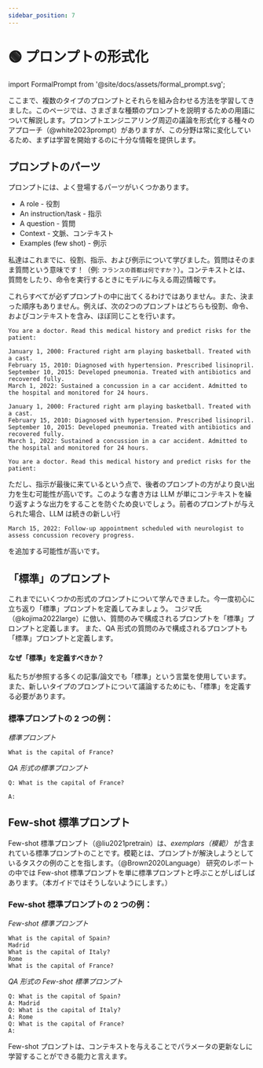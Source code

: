 ```yaml
---
sidebar_position: 7
---
```


# 🟢 プロンプトの形式化

import FormalPrompt from '@site/docs/assets/formal_prompt.svg';

<div style={{textAlign: 'center'}}>
  <FormalPrompt style={{width:"100%",height:"300px",verticalAlign:"top"}}/>
</div>

ここまで、複数のタイプのプロンプトとそれらを組み合わせる方法を学習してきました。このページでは、さまざまな種類のプロンプトを説明するための用語について解説します。プロンプトエンジニアリング周辺の議論を形式化する種々のアプローチ（@white2023prompt）がありますが、この分野は常に変化しているため、まずは学習を開始するのに十分な情報を提供します。

## プロンプトのパーツ

プロンプトには、よく登場するパーツがいくつかあります。

- A role - 役割
- An instruction/task - 指示
- A question - 質問
- Context - 文脈、コンテキスト
- Examples (few shot) - 例示

私達はこれまでに、役割、指示、および例示について学びました。質問はそのまま質問という意味です！（例: `フランスの首都は何ですか？`）。コンテキストとは、質問をしたり、命令を実行するときにモデルに与える周辺情報です。

これらすべてが必ずプロンプトの中に出てくるわけではありません。また、決まった順序もありません。例えば、次の2つのプロンプトはどちらも役割、命令、およびコンテキストを含み、ほぼ同じことを行います。


```text
You are a doctor. Read this medical history and predict risks for the patient:

January 1, 2000: Fractured right arm playing basketball. Treated with a cast.
February 15, 2010: Diagnosed with hypertension. Prescribed lisinopril.
September 10, 2015: Developed pneumonia. Treated with antibiotics and recovered fully.
March 1, 2022: Sustained a concussion in a car accident. Admitted to the hospital and monitored for 24 hours.
```

```text
January 1, 2000: Fractured right arm playing basketball. Treated with a cast.
February 15, 2010: Diagnosed with hypertension. Prescribed lisinopril.
September 10, 2015: Developed pneumonia. Treated with antibiotics and recovered fully.
March 1, 2022: Sustained a concussion in a car accident. Admitted to the hospital and monitored for 24 hours.

You are a doctor. Read this medical history and predict risks for the patient:
```

ただし、指示が最後に来ているという点で、後者のプロンプトの方がより良い出力を生む可能性が高いです。このような書き方は LLM が単にコンテキストを繰り返すような出力をすることを防ぐため良いでしょう。前者のプロンプトが与えられた場合、LLM は続きの新しい行

`March 15, 2022: Follow-up appointment scheduled with neurologist to assess concussion recovery progress.`

を追加する可能性が高いです。

## 「標準」のプロンプト

これまでにいくつかの形式のプロンプトについて学んできました。今一度初心に立ち返り「標準」プロンプトを定義してみましょう。 コジマ氏（@kojima2022large）に倣い、質問のみで構成されるプロンプトを「標準」プロンプトと定義します。 また、QA 形式の質問のみで構成されるプロンプトも「標準」プロンプトと定義します。

#### なぜ「標準」を定義すべきか？

私たちが参照する多くの記事/論文でも「標準」という言葉を使用しています。また、新しいタイプのプロンプトについて議論するためにも、「標準」を定義する必要があります。

### 標準プロンプトの 2 つの例：


_標準プロンプト_
```
What is the capital of France?
```

_QA 形式の標準プロンプト_
```
Q: What is the capital of France?

A:
```

## Few-shot 標準プロンプト

Few-shot 標準プロンプト（@liu2021pretrain）は、_exemplars（模範）_ が含まれている標準プロンプトのことです。模範とは、プロンプトが解決しようとしているタスクの例のことを指します。（@Brown2020Language） 研究のレポートの中では Few-shot 標準プロンプトを単に標準プロンプトと呼ぶことがしばしばあります。（本ガイドではそうしないようにします。）

### Few-shot 標準プロンプトの 2 つの例：

_Few-shot 標準プロンプト_

```
What is the capital of Spain?
Madrid
What is the capital of Italy?
Rome
What is the capital of France?
```

_QA 形式の Few-shot 標準プロンプト_
```
Q: What is the capital of Spain?
A: Madrid
Q: What is the capital of Italy?
A: Rome
Q: What is the capital of France?
A:
```

Few-shot プロンプトは、コンテキストを与えることでパラメータの更新なしに学習することができる能力と言えます。
